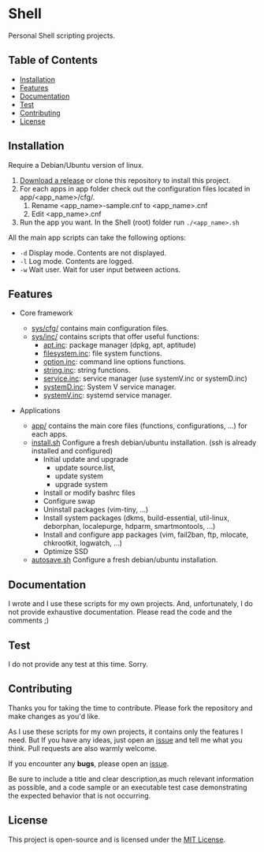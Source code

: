 # Shell

Personal Shell scripting projects.

## Table of Contents

- [Installation](#installation)
- [Features](#features)
- [Documentation](#documentation)
- [Test](#test)
- [Contributing](#contributing)
- [License](#license)

## Installation

Require a Debian/Ubuntu version of linux.

1. [Download a release](https://github.com/ojullien/Shell/releases) or clone this repository to install this project.
2. For each apps in app folder check out the configuration files located in app/\<app_name\>/cfg/.
   1. Rename \<app_name\>-sample.cnf to <app_name>.cnf
   2. Edit \<app_name\>.cnf
3. Run the app you want. In the Shell (root) folder run `./<app_name>.sh`

All the main app scripts can take the following options:

- `-d` Display mode. Contents are not displayed.
- `-l` Log mode. Contents are logged.
- `-w` Wait user. Wait for user input between actions.

## Features

- Core framework
  - [sys/cfg/](https://github.com/ojullien/Shell/blob/master/src/sys/cfg) contains main configuration files.
  - [sys/inc/](https://github.com/ojullien/Shell/blob/master/src/sys/inc) contains scripts that offer useful functions:
    - [apt.inc](https://github.com/ojullien/Shell/blob/master/src/sys/cfg/apt.inc): package manager (dpkg, apt, aptitude)
    - [filesystem.inc](https://github.com/ojullien/Shell/blob/master/src/sys/cfg/filesystem.inc): file system functions.
    - [option.inc](https://github.com/ojullien/Shell/blob/master/src/sys/cfg/option.inc): command line options functions.
    - [string.inc](https://github.com/ojullien/Shell/blob/master/src/sys/cfg/string.inc): string functions.
    - [service.inc](https://github.com/ojullien/Shell/blob/master/src/sys/cfg/service.inc): service manager (use systemV.inc or systemD.inc)
    - [systemD.inc](https://github.com/ojullien/Shell/blob/master/src/sys/cfg/systemD.inc): System V service manager.
    - [systemV.inc](https://github.com/ojullien/Shell/blob/master/src/sys/cfg/systemV.inc): systemd service manager.

- Applications
  - [app/](https://github.com/ojullien/Shell/blob/master/src/app) contains the main core files (functions, configurations, ...) for each apps.
  - [install.sh](https://github.com/ojullien/Shell/blob/master/src/install.sh) Configure a fresh debian/ubuntu installation. (ssh is already installed and configured)
    - Initial update and upgrade
      - update source.list,
      - update system
      - upgrade system
    - Install or modify bashrc files
    - Configure swap
    - Uninstall packages (vim-tiny, ...)
    - Install system packages (dkms, build-essential, util-linux, deborphan, localepurge, hdparm, smartmontools, ...)
    - Install and configure app packages (vim, fail2ban, ftp, mlocate, chkrootkit, logwatch, ...)
    - Optimize SSD
  - [autosave.sh](https://github.com/ojullien/Shell/blob/master/src/autosave.sh) Configure a fresh debian/ubuntu installation.

## Documentation

I wrote and I use these scripts for my own projects. And, unfortunately, I do not provide exhaustive documentation. Please read the code and the comments ;)

## Test

I do not provide any test at this time. Sorry.

## Contributing

Thanks you for taking the time to contribute. Please fork the repository and make changes as you'd like.

As I use these scripts for my own projects, it contains only the features I need. But If you have any ideas, just open an [issue](https://github.com/ojullien/Shell/issues/new) and tell me what you think. Pull requests are also warmly welcome.

If you encounter any **bugs**, please open an [issue](https://github.com/ojullien/Shell/issues/new).

Be sure to include a title and clear description,as much relevant information as possible, and a code sample or an executable test case demonstrating the expected behavior that is not occurring.

## License

This project is open-source and is licensed under the [MIT License](https://github.com/ojullien/Shell/blob/master/LICENSE).
